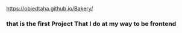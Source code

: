 https://obiedtaha.github.io/Bakery/

### that is the first Project That I do at my way to be frontend 
